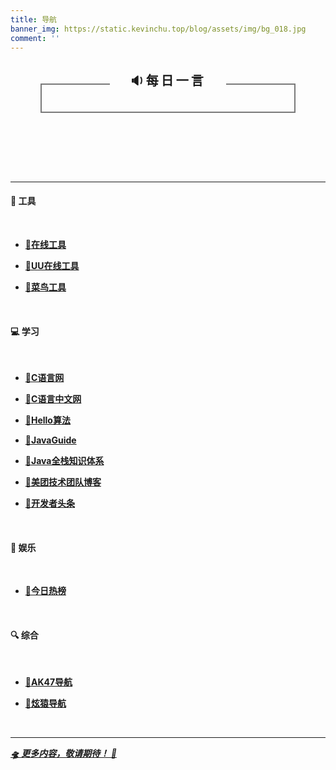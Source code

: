 ```yaml
---
title: 导航
banner_img: https://static.kevinchu.top/blog/assets/img/bg_018.jpg
comment: ''
---
```

<style>

.hitokoto-wrap {
    position: relative;
    top: -30px;
    width: 730px;
    max-width: 80%;
    border: 2px solid #797979;
    border-top: none;
    text-align: center;
    margin: 80px auto;
}

.hitokoto-wrap h1 {
    font-size: 20px;
    position: relative;
    margin-top: -20px;
    display: inline-block;
    letter-spacing: 4px;
    /* color: #797979 */
}

.hitokoto-wrap h1:hover {
    cursor:pointer;
    font-weight: bolder;
}

.hitokoto-wrap p {
    width: 70%;
    margin: auto;
    line-height: 30px;
    /* color: #797979; */
}

.hitokoto-wrap p#hitokoto {
    top: 5px;
    position: relative;
    font-size: 25px;
}

.hitokoto-wrap p#info {
    font-size: 15px;
    margin: 15px auto;
    text-align: right;
}

.hitokoto-border {
    position: absolute;
    height: 2px;
    width: 27%;
    background-color: #797979;
}

.hitokoto-right {
    right: 0;
}

.hitokoto-left {
    left: 0;
}

@media (max-width: 685px) {
    .hitokoto-border {
        width: 18%;
    }
}

@media (max-width: 500px) {
    .hitokoto-wrap {
        margin-top: 60px;
        margin-bottom: 20px;
        border-top: 2px solid #797979;
    }

    .hitokoto-wrap h1 {
        margin: 20px 6px;
    }

    .hitokoto-border {
        display: none;
    }
}
</style>
<script src="https://static.kevinchu.top/blog/assets/js/sakura.js"></script>

<div class="hitokoto-wrap">
<div class="hitokoto-border hitokoto-left"></div>
<div class="hitokoto-border hitokoto-right"></div>
<h1 id="refresh">🔉每日一言</h1>
<p id="hitokoto"></p>
<p id="info"></p>
<script>
    function fetchHitokoto() {
        const text = document.querySelector('#hitokoto');
        const info = document.querySelector('#info');
        text.innerText = '挑选中...';
        info.innerText = '';
        fetch('https://v1.hitokoto.cn/?c=a&c=b&c=c&c=d&c=f&c=h&c=i&c=k', {
            cache: "no-store"
            }
        ).then(response => response.json())
        .then(data => {
            text.innerText = data.hitokoto;
            info.innerText = '出自：' + data.from;
        })
        .catch(console.error);
    }
    var refreshBtn = document.getElementById("refresh");
    refreshBtn.onclick = function () {
        fetchHitokoto();
    }
    fetchHitokoto();
</script>
</div>

---

#### 🔨 工具

<br>

- [**🔗在线工具**](https://tool.lu/)

- [**🔗UU在线工具**](https://uutool.cn/)

- [**🔗菜鸟工具**](https://c.runoob.com/)

<br>

#### 💻 学习

<br>

- [**🔗C语言网**](https://www.dotcpp.com/course/)

- [**🔗C语言中文网**](http://c.biancheng.net/)

- [**🔗Hello算法**](https://www.hello-algo.com/)

- [**🔗JavaGuide**](https://javaguide.cn/)

- [**🔗Java全栈知识体系**](https://www.pdai.tech/)

- [**🔗美团技术团队博客**](https://tech.meituan.com/)

- [**🔗开发者头条**](https://toutiao.io/)

<br>

#### 📱 娱乐

<br>

- [**🔗今日热榜**](https://tophub.today/)

<br>

#### 🔍 综合

<br>

- [**🔗AK47导航**](https://www.ak47s.cn/)

- [**🔗炫猿导航**](https://xydh.fun/)

<br>

---

[***🛸 更多内容，敬请期待！ 👀***](https://www.baidu.com/)


